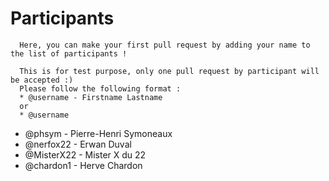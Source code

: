 # Participants

```
  Here, you can make your first pull request by adding your name to the list of participants !
  
  This is for test purpose, only one pull request by participant will be accepted :)
  Please follow the following format :
  * @username - Firstname Lastname
  or
  * @username
```


* @phsym - Pierre-Henri Symoneaux
* @nerfox22 - Erwan Duval
* @MisterX22 - Mister X du 22
* @chardon1 - Herve Chardon
